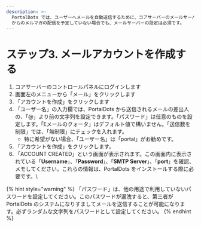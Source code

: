 ```yaml
---
description: >-
  PortalDots では、ユーザーへメールを自動送信するために、コアサーバーのメールサーバー情報が必要になります。PortalDots
  からのメルマガの配信を予定していない場合でも、メールサーバーの設定は必須です。
---
```


# ステップ3. メールアカウントを作成する

1. コアサーバーのコントロールパネルにログインします
2. 画面左のメニューから「メール」をクリックします
3. 「アカウントを作成」をクリックします
4. 「ユーザー名」の入力欄では、PortalDots から送信されるメールの差出人の、「@」より前の文字列を設定できます。「パスワード」は任意のものを設定します。「Eメールのクォータ」はデフォルト値で構いません。「送信数を制限」では、「無制限」にチェックを入れます。
   * 特に希望がない場合、「ユーザー名」は「portal」がお勧めです。
5. 「アカウントを作成」をクリックします。
6. 「ACCOUNT CREATED」という画面が表示されます。この画面内に表示されている「**Username**」、「**Password**」、「**SMTP Server**」、「**port**」を確認、メモしてください。これらの情報は、PortalDots をインストールする際に必要です。\


{% hint style="warning" %}
「パスワード」は、他の用途で利用していないパスワードを設定してください。このパスワードが漏洩すると、第三者が PortalDots のシステムになりすましてメールを送信することが可能になります。必ずランダムな文字列をパスワードとして設定してください。
{% endhint %}
